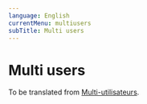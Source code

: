 ```yaml
---
language: English
currentMenu: multiusers
subTitle: Multi users
---
```


# Multi users

To be translated from [Multi-utilisateurs](../../fr/Administrateur/Multi-utilisateurs.md).
